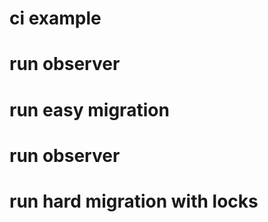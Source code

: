 # ci example

# run observer

# run easy  migration

# run observer

# run hard migration with locks

